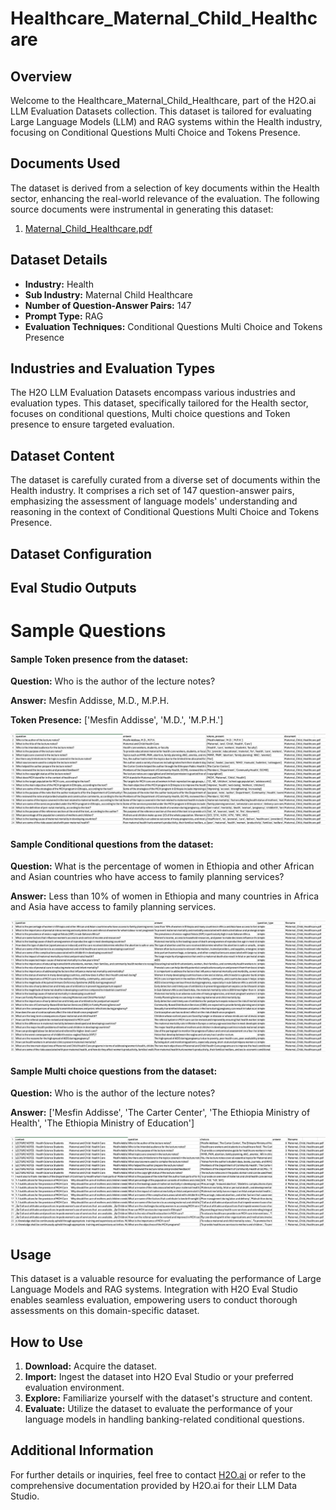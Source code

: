 # Healthcare_Maternal_Child_Healthcare

## Overview
Welcome to the Healthcare_Maternal_Child_Healthcare, part of the H2O.ai LLM Evaluation Datasets collection. This dataset is tailored for evaluating Large Language Models (LLM) and RAG systems within the Health industry, focusing on Conditional Questions Multi Choice and Tokens Presence.

## Documents Used
The dataset is derived from a selection of key documents within the Health sector, enhancing the real-world relevance of the evaluation. The following source documents were instrumental in generating this dataset:
1. [Maternal_Child_Healthcare.pdf](https://github.com/h2oai/h2o-evals/blob/main/catalog/Healthcare_Maternal_Child_Healthcare/used_documents/Maternal_Child_Healthcare.pdf)

## Dataset Details
- **Industry:** Health
- **Sub Industry:** Maternal Child Healthcare
- **Number of Question-Answer Pairs:** 147
- **Prompt Type:** RAG
- **Evaluation Techniques:** Conditional Questions Multi Choice and Tokens Presence

## Industries and Evaluation Types
The H2O LLM Evaluation Datasets encompass various industries and evaluation types. This dataset, specifically tailored for the Health sector, focuses on conditional questions, Multi choice questions and Token presence to ensure targeted evaluation.

## Dataset Content
The dataset is carefully curated from a diverse set of documents within the Health industry. It comprises a rich set of 147 question-answer pairs, emphasizing the assessment of language models' understanding and reasoning in the context of Conditional Questions Multi Choice and Tokens Presence.

## Dataset Configuration

## Eval Studio Outputs

# Sample Questions

#### Sample Token presence from the dataset:

**Question:** Who is the author of the lecture notes?

**Answer:** Mesfin Addisse, M.D., M.P.H.

**Token Presence:** ['Mesfin Addisse', 'M.D.', 'M.P.H.']

![token_presence_image](https://github.com/h2oai/h2o-evals/blob/main/catalog/Healthcare_Maternal_Child_Healthcare/screenshots/tokens_present.png)

#### Sample Conditional questions from the dataset:

**Question:** What is the percentage of women in Ethiopia and other African and Asian countries who have access to family planning services?

**Answer:** Less than 10% of women in Ethiopia and many countries in Africa and Asia have access to family planning services.

![conditional_question_image](https://github.com/h2oai/h2o-evals/blob/main/catalog/Healthcare_Maternal_Child_Healthcare/screenshots/question_type.png)

#### Sample Multi choice questions from the dataset:

**Question:** Who is the author of the lecture notes?

**Answer:** ['Mesfin Addisse', 'The Carter Center', 'The Ethiopia Ministry of Health', 'The Ethiopia Ministry of Education']

![multi_choice_question_image](https://github.com/h2oai/h2o-evals/blob/main/catalog/Healthcare_Maternal_Child_Healthcare/screenshots/multi_choice.png)

## Usage

This dataset is a valuable resource for evaluating the performance of Large Language Models and RAG systems. Integration with H2O Eval Studio enables seamless evaluation, empowering users to conduct thorough assessments on this domain-specific dataset.

## How to Use

1. **Download:** Acquire the dataset.
2. **Import:** Ingest the dataset into H2O Eval Studio or your preferred evaluation environment.
3. **Explore:** Familiarize yourself with the dataset's structure and content.
4. **Evaluate:** Utilize the dataset to evaluate the performance of your language models in handling banking-related conditional questions.

## Additional Information

For further details or inquiries, feel free to contact [H2O.ai](https://www.h2o.ai/) or refer to the comprehensive documentation provided by H2O.ai for their LLM Data Studio.

